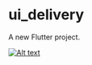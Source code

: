 # ui_delivery

A new Flutter project.

[![Alt text](https://img.youtube.com/vi/8fsoxzBlBsg/0.jpg)](https://www.youtube.com/watch?v=8fsoxzBlBsg)
